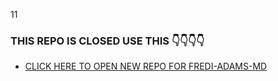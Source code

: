 11
### THIS REPO IS CLOSED USE THIS 👇👇👇👇
- [CLICK HERE TO OPEN NEW REPO FOR FREDI-ADAMS-MD](https://github.com/Fred1e/FREDI_MD-plugin) 
